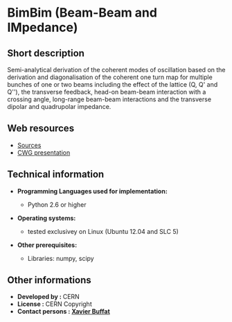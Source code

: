 # BimBim (Beam-Beam and IMpedance)

## Short description

Semi-analytical derivation of the coherent modes of oscillation based on the derivation and diagonalisation of the coherent one turn map for multiple bunches of one or two beams including the effect of the lattice (Q, Q' and Q''), the transverse feedback, head-on beam-beam interaction with a crossing angle, long-range beam-beam interactions and the transverse dipolar and quadrupolar impedance.

## Web resources

 <ul><li> <a href="https://gitlab.cern.ch/xbuffat/BimBim" target="_blank">Sources</a>
</li> <li> <a href="https://indico.cern.ch/event/631880/contributions/2555033/attachments/1450693/2236796/2017-04-27_PySSD-BimBim-expanded.pdf" target="_blank">CWG presentation</a>
</li></ul>

## Technical information

 

* __Programming Languages used for implementation:__ 
  
    - Python 2.6 or higher
  
  
  
* __Operating systems:__ 
  
    - tested exclusivey on Linux (Ubuntu 12.04 and SLC 5)
  
  
  
* __Other prerequisites:__ 
  
    - Libraries: numpy, scipy
  
  
  

## Other informations

 <ul><li> <b>Developed by : </b>CERN
</li> <li> <b>License : </b>CERN Copyright
</li> <li> <strong>Contact persons : <a href="http://phonebook.cern.ch/phonebook/#personDetails/?id=699946" target="_blank">Xavier Buffat</a></strong>
</li></ul>


